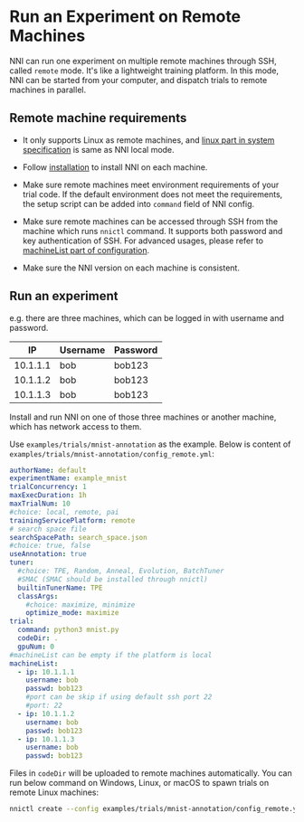 # Run an Experiment on Remote Machines

NNI can run one experiment on multiple remote machines through SSH, called `remote` mode. It's like a lightweight training platform. In this mode, NNI can be started from your computer, and dispatch trials to remote machines in parallel.

## Remote machine requirements

* It only supports Linux as remote machines, and [linux part in system specification](../Tutorial/InstallationLinux.md) is same as NNI local mode.

* Follow [installation](../Tutorial/InstallationLinux.md) to install NNI on each machine.

* Make sure remote machines meet environment requirements of your trial code. If the default environment does not meet the requirements, the setup script can be added into `command` field of NNI config.

* Make sure remote machines can be accessed through SSH from the machine which runs `nnictl` command. It supports both password and key authentication of SSH. For advanced usages, please refer to [machineList part of configuration](../Tutorial/ExperimentConfig.md).

* Make sure the NNI version on each machine is consistent.

## Run an experiment

e.g. there are three machines, which can be logged in with username and password.

| IP       | Username | Password |
| -------- | -------- | -------- |
| 10.1.1.1 | bob      | bob123   |
| 10.1.1.2 | bob      | bob123   |
| 10.1.1.3 | bob      | bob123   |

Install and run NNI on one of those three machines or another machine, which has network access to them.

Use `examples/trials/mnist-annotation` as the example. Below is content of `examples/trials/mnist-annotation/config_remote.yml`:

```yaml
authorName: default
experimentName: example_mnist
trialConcurrency: 1
maxExecDuration: 1h
maxTrialNum: 10
#choice: local, remote, pai
trainingServicePlatform: remote
# search space file
searchSpacePath: search_space.json
#choice: true, false
useAnnotation: true
tuner:
  #choice: TPE, Random, Anneal, Evolution, BatchTuner
  #SMAC (SMAC should be installed through nnictl)
  builtinTunerName: TPE
  classArgs:
    #choice: maximize, minimize
    optimize_mode: maximize
trial:
  command: python3 mnist.py
  codeDir: .
  gpuNum: 0
#machineList can be empty if the platform is local
machineList:
  - ip: 10.1.1.1
    username: bob
    passwd: bob123
    #port can be skip if using default ssh port 22
    #port: 22
  - ip: 10.1.1.2
    username: bob
    passwd: bob123
  - ip: 10.1.1.3
    username: bob
    passwd: bob123
```

Files in `codeDir` will be uploaded to remote machines automatically. You can run below command on Windows, Linux, or macOS to spawn trials on remote Linux machines:

```bash
nnictl create --config examples/trials/mnist-annotation/config_remote.yml
```
